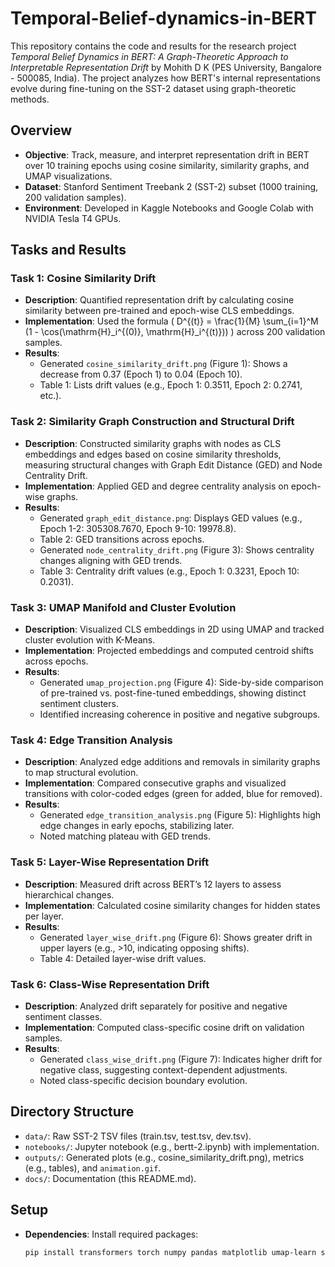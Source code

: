 # Temporal-Belief-dynamics-in-BERT

This repository contains the code and results for the research project *Temporal Belief Dynamics in BERT: A Graph-Theoretic Approach to Interpretable Representation Drift* by Mohith D K (PES University, Bangalore - 500085, India). The project analyzes how BERT's internal representations evolve during fine-tuning on the SST-2 dataset using graph-theoretic methods.

## Overview
- **Objective**: Track, measure, and interpret representation drift in BERT over 10 training epochs using cosine similarity, similarity graphs, and UMAP visualizations.
- **Dataset**: Stanford Sentiment Treebank 2 (SST-2) subset (1000 training, 200 validation samples).
- **Environment**: Developed in Kaggle Notebooks and Google Colab with NVIDIA Tesla T4 GPUs.

## Tasks and Results

### Task 1: Cosine Similarity Drift
- **Description**: Quantified representation drift by calculating cosine similarity between pre-trained and epoch-wise CLS embeddings.
- **Implementation**: Used the formula \( D^{(t)} = \frac{1}{M} \sum_{i=1}^M (1 - \cos(\mathrm{H}_i^{(0)}, \mathrm{H}_i^{(t)})) \) across 200 validation samples.
- **Results**:
  - Generated `cosine_similarity_drift.png` (Figure 1): Shows a decrease from 0.37 (Epoch 1) to 0.04 (Epoch 10).
  - Table 1: Lists drift values (e.g., Epoch 1: 0.3511, Epoch 2: 0.2741, etc.).

### Task 2: Similarity Graph Construction and Structural Drift
- **Description**: Constructed similarity graphs with nodes as CLS embeddings and edges based on cosine similarity thresholds, measuring structural changes with Graph Edit Distance (GED) and Node Centrality Drift.
- **Implementation**: Applied GED and degree centrality analysis on epoch-wise graphs.
- **Results**:
  - Generated `graph_edit_distance.png`: Displays GED values (e.g., Epoch 1-2: 305308.7670, Epoch 9-10: 19978.8).
  - Table 2: GED transitions across epochs.
  - Generated `node_centrality_drift.png` (Figure 3): Shows centrality changes aligning with GED trends.
  - Table 3: Centrality drift values (e.g., Epoch 1: 0.3231, Epoch 10: 0.2031).

### Task 3: UMAP Manifold and Cluster Evolution
- **Description**: Visualized CLS embeddings in 2D using UMAP and tracked cluster evolution with K-Means.
- **Implementation**: Projected embeddings and computed centroid shifts across epochs.
- **Results**:
  - Generated `umap_projection.png` (Figure 4): Side-by-side comparison of pre-trained vs. post-fine-tuned embeddings, showing distinct sentiment clusters.
  - Identified increasing coherence in positive and negative subgroups.

### Task 4: Edge Transition Analysis
- **Description**: Analyzed edge additions and removals in similarity graphs to map structural evolution.
- **Implementation**: Compared consecutive graphs and visualized transitions with color-coded edges (green for added, blue for removed).
- **Results**:
  - Generated `edge_transition_analysis.png` (Figure 5): Highlights high edge changes in early epochs, stabilizing later.
  - Noted matching plateau with GED trends.

### Task 5: Layer-Wise Representation Drift
- **Description**: Measured drift across BERT’s 12 layers to assess hierarchical changes.
- **Implementation**: Calculated cosine similarity changes for hidden states per layer.
- **Results**:
  - Generated `layer_wise_drift.png` (Figure 6): Shows greater drift in upper layers (e.g., >10, indicating opposing shifts).
  - Table 4: Detailed layer-wise drift values.

### Task 6: Class-Wise Representation Drift
- **Description**: Analyzed drift separately for positive and negative sentiment classes.
- **Implementation**: Computed class-specific cosine drift on validation samples.
- **Results**:
  - Generated `class_wise_drift.png` (Figure 7): Indicates higher drift for negative class, suggesting context-dependent adjustments.
  - Noted class-specific decision boundary evolution.

## Directory Structure
- `data/`: Raw SST-2 TSV files (train.tsv, test.tsv, dev.tsv).
- `notebooks/`: Jupyter notebook (e.g., bertt-2.ipynb) with implementation.
- `outputs/`: Generated plots (e.g., cosine_similarity_drift.png), metrics (e.g., tables), and `animation.gif`.
- `docs/`: Documentation (this README.md).

## Setup
- **Dependencies**: Install required packages:
  ```bash
  pip install transformers torch numpy pandas matplotlib umap-learn scipy networkx scikit-learn
